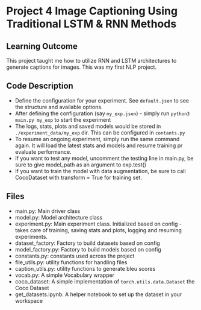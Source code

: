 # Project 4 Image Captioning Using Traditional LSTM & RNN Methods
## Learning Outcome
This project taught me how to utilize RNN and LSTM architectures to generate captions for images. This was my first NLP project.

## Code Description
* Define the configuration for your experiment. See `default.json` to see the structure and available options. 
* After defining the configuration (say `my_exp.json`) - simply run `python3 main.py my_exp` to start the experiment
* The logs, stats, plots and saved models would be stored in `./experiment_data/my_exp` dir. This can be configured in `contants.py`
* To resume an ongoing experiment, simply run the same command again. It will load the latest stats and models and resume training 
pr evaluate performance.
* If you want to test any model, uncomment the testing line in main.py, be sure to give model_path as an argument to exp.test()
* If you want to train the model with data augmentation, be sure to call CocoDataset with transform = True for training set.

Files
-----
- main.py: Main driver class
- model.py: Model architecture class
- experiment.py: Main experiment class. Initialized based on config - takes care of training, saving stats and plots, logging 
and resuming experiments.
- dataset_factory: Factory to build datasets based on config
- model_factory.py: Factory to build models based on config
- constants.py: constants used across the project
- file_utils.py: utility functions for handling files 
- caption_utils.py: utility functions to generate bleu scores
- vocab.py: A simple Vocabulary wrapper
- coco_dataset: A simple implementation of `torch.utils.data.Dataset` the Coco Dataset
- get_datasets.ipynb: A helper notebook to set up the dataset in your workspace